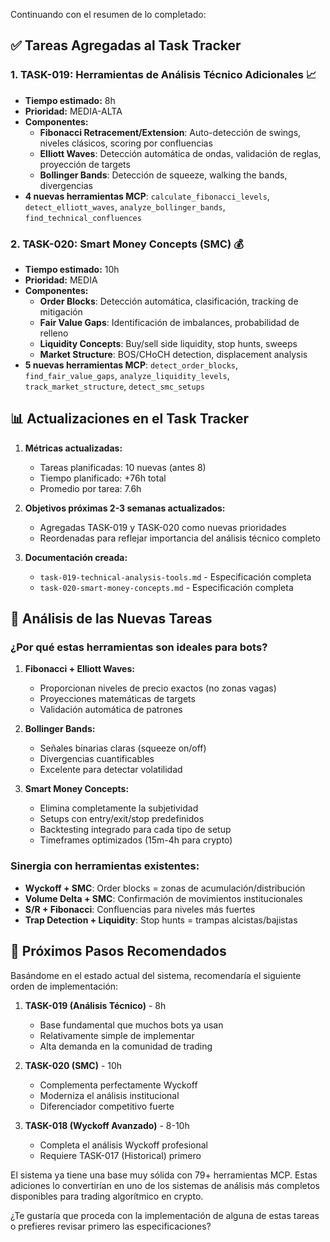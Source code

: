 Continuando con el resumen de lo completado:

## ✅ Tareas Agregadas al Task Tracker

### 1. **TASK-019: Herramientas de Análisis Técnico Adicionales** 📈
- **Tiempo estimado:** 8h
- **Prioridad:** MEDIA-ALTA
- **Componentes:**
  - **Fibonacci Retracement/Extension**: Auto-detección de swings, niveles clásicos, scoring por confluencias
  - **Elliott Waves**: Detección automática de ondas, validación de reglas, proyección de targets
  - **Bollinger Bands**: Detección de squeeze, walking the bands, divergencias
- **4 nuevas herramientas MCP**: `calculate_fibonacci_levels`, `detect_elliott_waves`, `analyze_bollinger_bands`, `find_technical_confluences`

### 2. **TASK-020: Smart Money Concepts (SMC)** 💰
- **Tiempo estimado:** 10h
- **Prioridad:** MEDIA
- **Componentes:**
  - **Order Blocks**: Detección automática, clasificación, tracking de mitigación
  - **Fair Value Gaps**: Identificación de imbalances, probabilidad de relleno
  - **Liquidity Concepts**: Buy/sell side liquidity, stop hunts, sweeps
  - **Market Structure**: BOS/CHoCH detection, displacement analysis
- **5 nuevas herramientas MCP**: `detect_order_blocks`, `find_fair_value_gaps`, `analyze_liquidity_levels`, `track_market_structure`, `detect_smc_setups`

## 📊 Actualizaciones en el Task Tracker

1. **Métricas actualizadas:**
   - Tareas planificadas: 10 nuevas (antes 8)
   - Tiempo planificado: +76h total
   - Promedio por tarea: 7.6h

2. **Objetivos próximas 2-3 semanas actualizados:**
   - Agregadas TASK-019 y TASK-020 como nuevas prioridades
   - Reordenadas para reflejar importancia del análisis técnico completo

3. **Documentación creada:**
   - `task-019-technical-analysis-tools.md` - Especificación completa
   - `task-020-smart-money-concepts.md` - Especificación completa

## 🎯 Análisis de las Nuevas Tareas

### **¿Por qué estas herramientas son ideales para bots?**

1. **Fibonacci + Elliott Waves:**
   - Proporcionan niveles de precio exactos (no zonas vagas)
   - Proyecciones matemáticas de targets
   - Validación automática de patrones

2. **Bollinger Bands:**
   - Señales binarias claras (squeeze on/off)
   - Divergencias cuantificables
   - Excelente para detectar volatilidad

3. **Smart Money Concepts:**
   - Elimina completamente la subjetividad
   - Setups con entry/exit/stop predefinidos
   - Backtesting integrado para cada tipo de setup
   - Timeframes optimizados (15m-4h para crypto)

### **Sinergia con herramientas existentes:**
- **Wyckoff + SMC**: Order blocks = zonas de acumulación/distribución
- **Volume Delta + SMC**: Confirmación de movimientos institucionales
- **S/R + Fibonacci**: Confluencias para niveles más fuertes
- **Trap Detection + Liquidity**: Stop hunts = trampas alcistas/bajistas

## 🚀 Próximos Pasos Recomendados

Basándome en el estado actual del sistema, recomendaría el siguiente orden de implementación:

1. **TASK-019 (Análisis Técnico)** - 8h
   - Base fundamental que muchos bots ya usan
   - Relativamente simple de implementar
   - Alta demanda en la comunidad de trading

2. **TASK-020 (SMC)** - 10h
   - Complementa perfectamente Wyckoff
   - Moderniza el análisis institucional
   - Diferenciador competitivo fuerte

3. **TASK-018 (Wyckoff Avanzado)** - 8-10h
   - Completa el análisis Wyckoff profesional
   - Requiere TASK-017 (Historical) primero

El sistema ya tiene una base muy sólida con 79+ herramientas MCP. Estas adiciones lo convertirían en uno de los sistemas de análisis más completos disponibles para trading algorítmico en crypto.

¿Te gustaría que proceda con la implementación de alguna de estas tareas o prefieres revisar primero las especificaciones?